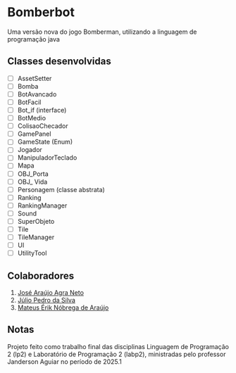 # Bomberbot
Uma versão nova do jogo Bomberman, utilizando a linguagem de programação java
## Classes desenvolvidas
- [ ] AssetSetter
- [ ] Bomba
- [ ] BotAvancado
- [ ] BotFacil
- [ ] Bot_if (interface)
- [ ] BotMedio
- [ ] ColisaoChecador
- [ ] GamePanel
- [ ] GameState (Enum)
- [ ] Jogador
- [ ] ManipuladorTeclado
- [ ] Mapa
- [ ] OBJ_Porta
- [ ] OBJ_ Vida
- [ ] Personagem (classe abstrata)
- [ ] Ranking
- [ ] RankingManager
- [ ] Sound
- [ ] SuperObjeto
- [ ] Tile
- [ ] TileManager
- [ ] UI
- [ ] UtilityTool
## Colaboradores
1. [José Araújo Agra Neto](https://github.com/LittleNeto)
1. [Júlio Pedro da Silva](https://github.com/julioP-dev)
1. [Mateus Érik Nóbrega de Araújo](https://github.com/mateuserikNA)
## Notas
Projeto feito como trabalho final das disciplinas Linguagem de Programação 2 (lp2) e Laboratório de Programação 2 (labp2), ministradas pelo professor Janderson Aguiar no período de 2025.1
